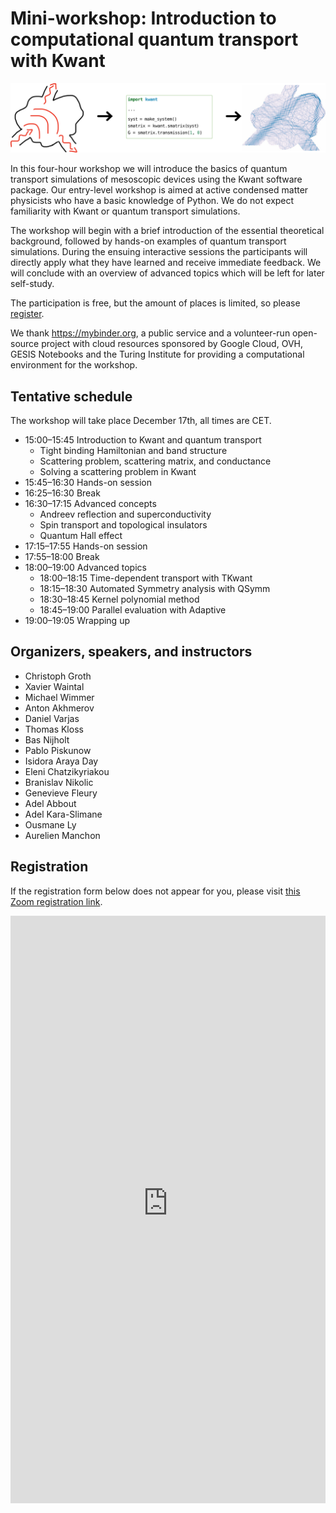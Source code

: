 # Mini-workshop: Introduction to computational quantum transport with Kwant

![Kwant workflow](media/kwant-workflow.svg)

In this four-hour workshop we will introduce the basics of quantum transport simulations of mesoscopic devices using the Kwant software package.
Our entry-level workshop is aimed at active condensed matter physicists who have a basic knowledge of Python.
We do not expect familiarity with Kwant or quantum transport simulations.

The workshop will begin with a brief introduction of the essential theoretical background, followed by hands-on examples of quantum transport simulations.
During the ensuing interactive sessions the participants will directly apply what they have learned and receive immediate feedback.
We will conclude with an overview of advanced topics which will be left for later self-study.

The participation is free, but the amount of places is limited, so please [register](#registration).

We thank https://mybinder.org, a public service and a volunteer-run open-source project with cloud resources sponsored by Google Cloud, OVH, GESIS Notebooks and the Turing Institute for providing a computational environment for the workshop.

## Tentative schedule

The workshop will take place December 17th, all times are CET.

- 15:00–15:45 Introduction to Kwant and quantum transport
    - Tight binding Hamiltonian and band structure
    - Scattering problem, scattering matrix, and conductance
    - Solving a scattering problem in Kwant
- 15:45–16:30 Hands-on session
- 16:25–16:30 Break
- 16:30–17:15 Advanced concepts
    - Andreev reflection and superconductivity
    - Spin transport and topological insulators
    - Quantum Hall effect
- 17:15–17:55 Hands-on session
- 17:55–18:00 Break
- 18:00–19:00 Advanced topics
    - 18:00–18:15 Time-dependent transport with TKwant
    - 18:15–18:30 Automated Symmetry analysis with QSymm
    - 18:30–18:45 Kernel polynomial method
    - 18:45–19:00 Parallel evaluation with Adaptive
- 19:00–19:05 Wrapping up

## Organizers, speakers, and instructors

- Christoph Groth
- Xavier Waintal
- Michael Wimmer
- Anton Akhmerov
- Daniel Varjas
- Thomas Kloss
- Bas Nijholt
- Pablo Piskunow
- Isidora Araya Day
- Eleni Chatzikyriakou
- Branislav Nikolic
- Genevieve Fleury
- Adel Abbout
- Adel Kara-Slimane
- Ousmane Ly
- Aurelien Manchon

## Registration

If the registration form below does not appear for you, please visit [this Zoom registration link](https://virtualscienceforum-org.zoom.us/meeting/register/tJYtc--vrTsrGNBZ-pzdmVTuMTk8VmPl4obw).

<iframe width="100%" height="940" src="https://virtualscienceforum-org.zoom.us/meeting/register/tJYtc--vrTsrGNBZ-pzdmVTuMTk8VmPl4obw" frameborder="0" marginheight="0" marginwidth="0" style="overflow-x:hidden"></iframe>
